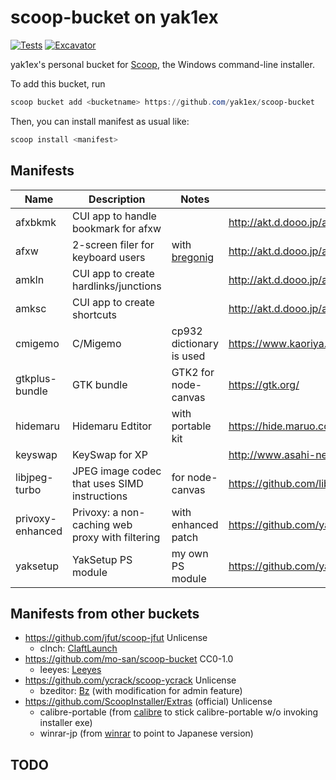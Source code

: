 # scoop-bucket on yak1ex

[![Tests](https://github.com/yak1ex/scoop-bucket/actions/workflows/ci.yml/badge.svg)](https://github.com/yak1ex/scoop-bucket/actions/workflows/ci.yml) [![Excavator](https://github.com/yak1ex/scoop-bucket/actions/workflows/excavator.yml/badge.svg)](https://github.com/yak1ex/scoop-bucket/actions/workflows/excavator.yml)

yak1ex's personal bucket for [Scoop](https://scoop.sh), the Windows command-line installer.

To add this bucket, run

```powershell
scoop bucket add <bucketname> https://github.com/yak1ex/scoop-bucket
```

Then, you can install manifest as usual like:

```powershell
scoop install <manifest>
```

## Manifests

| Name | Description | Notes | Homepage |
|-|-|-|-|
| afxbkmk | CUI app to handle bookmark for afxw | | http://akt.d.dooo.jp/akt_afxw.html |
| afxw | 2-screen filer for keyboard users | with [bregonig](http://k-takata.o.oo7.jp/mysoft/bregonig.html) | http://akt.d.dooo.jp/akt_afxw.html |
| amkln | CUI app to create hardlinks/junctions | | http://akt.d.dooo.jp/akt_jnk.html |
| amksc | CUI app to create shortcuts | | http://akt.d.dooo.jp/akt_jnk.html |
| cmigemo | C/Migemo | cp932 dictionary is used | https://www.kaoriya.net/software/cmigemo/ |
| gtkplus-bundle | GTK bundle | GTK2 for node-canvas | https://gtk.org/ |
| hidemaru | Hidemaru Edtitor | with portable kit | https://hide.maruo.co.jp/software/hidemaru.html |
| keyswap | KeySwap for XP | | http://www.asahi-net.or.jp/~ee7k-nsd/ |
| libjpeg-turbo | JPEG image codec that uses SIMD instructions | for node-canvas | https://github.com/libjpeg-turbo/libjpeg-turbo |
| privoxy-enhanced | Privoxy: a non-caching web proxy with filtering | with enhanced patch | https://github.com/yak1ex/privoxy-enhanced/ |
| yaksetup | YakSetup PS module | my own PS module | https://github.com/yak1ex/configurator/tree/master/bootstrap |

## Manifests from other buckets

- https://github.com/jfut/scoop-jfut Unlicense
  - clnch: [ClaftLaunch](https://sites.google.com/site/craftware/clnch)
- https://github.com/mo-san/scoop-bucket CC0-1.0
  - leeyes: [Leeyes](http://www3.tokai.or.jp/boxes/leeyes/)
- https://github.com/ycrack/scoop-ycrack Unlicense
  - bzeditor: [Bz](https://gitlab.com/devill.tamachan/binaryeditorbz) (with modification for admin feature)
- https://github.com/ScoopInstaller/Extras (official) Unlicense
  - calibre-portable (from [calibre](https://calibre-ebook.com/) to stick calibre-portable w/o invoking installer exe)
  - winrar-jp (from [winrar](https://www.rarlab.com/) to point to Japanese version)
## TODO
